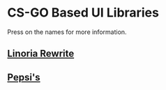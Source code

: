 # CS-GO Based UI Libraries
Press on the names for more information.

## [Linoria Rewrite](https://v3rmillion.net/showthread.php?tid=1150670)

[](https://cdn.discordapp.com/attachments/987745547689558086/987746398655094835/unknown.png)

## [Pepsi's](https://v3rmillion.net/showthread.php?tid=1139856)
[](https://media.discordapp.net/attachments/893642008869076992/895006355151270000/unknown.png)
